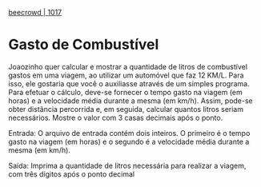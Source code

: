[beecrowd | 1017](https://www.beecrowd.com.br/judge/pt/problems/view/1017)

# Gasto de Combustível

Joaozinho quer calcular e mostrar a quantidade de litros de combustível gastos em uma viagem, ao utilizar um automóvel que faz 12 KM/L. Para isso, ele gostaria que você o auxiliasse através de um simples programa. Para efetuar o cálculo, deve-se fornecer o tempo gasto na viagem (em horas) e a velocidade média durante a mesma (em km/h). Assim, pode-se obter distância percorrida e, em seguida, calcular quantos litros seriam necessários. Mostre o valor com 3 casas decimais após o ponto.

Entrada: O arquivo de entrada contém dois inteiros. O primeiro é o tempo gasto na viagem (em horas) e o segundo é a velocidade média durante a mesma (em km/h).

Saída: Imprima a quantidade de litros necessária para realizar a viagem, com três dígitos após o ponto decimal